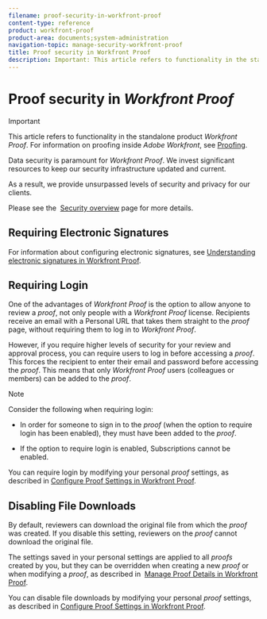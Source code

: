```yaml
---
filename: proof-security-in-workfront-proof
content-type: reference
product: workfront-proof
product-area: documents;system-administration
navigation-topic: manage-security-workfront-proof
title: Proof security in Workfront Proof
description: Important: This article refers to functionality in the standalone product Workfront Proof. For information on proofing inside Adobe Workfront, see Proofing.
---
```


# Proof security in *Workfront Proof*

>[!IMPORTANT]
>
>This article refers to functionality in the standalone product *Workfront Proof*. For information on proofing inside *Adobe Workfront*, see [Proofing](../../../review-and-approve-work/proofing/proofing.md).

Data security is paramount for *Workfront Proof*. We invest significant resources to keep our security infrastructure updated and current.

As a result, we provide unsurpassed levels of security and privacy for our clients.

Please see the&nbsp; [Security overview](https://www.workfront.com/workfront-security)&nbsp;page for more details.

## Requiring Electronic Signatures

For information about configuring electronic signatures, see [Understanding electronic signatures in Workfront Proof](../../../workfront-proof/wp-acct-admin/managing-security/electronic-sigs-in-wp.md).

## Requiring Login

One of the advantages of *Workfront Proof* is the option to allow anyone to review a *proof*, not only people with a *Workfront Proof* license.&nbsp;Recipients receive an email with a Personal URL that takes them straight to the *proof* page, without requiring them to log in to *Workfront Proof*.

However, if you require higher levels of security for your review and approval process, you can require users to log in before accessing a *proof*. This forces the recipient to enter their email and password before accessing the *proof*. This means that only *Workfront Proof* users (colleagues or members) can be added to the *proof*.

>[!NOTE]
>
>Consider the following when requiring login: 
>
>* In order for someone to sign in to the *proof* (when the option to require login has been enabled), they must have been added to the *proof*. 
>
>* If the option to require login is enabled, Subscriptions cannot be enabled. 
>

You can require login by modifying your personal *proof* settings, as described in [Configure Proof Settings in Workfront Proof](../../../workfront-proof/wp-work-proofsfiles/manage-your-work/configure-proof-settings.md).

## Disabling File Downloads

By default, reviewers can download the original file from which the *proof* was created. If you disable this setting, reviewers on the *proof* cannot download the original file.

The settings saved in your personal settings are applied to all *proofs* created by you, but they can be overridden when creating a new *proof* or when modifying a *proof*, as described in&nbsp; [Manage Proof Details in Workfront Proof](../../../workfront-proof/wp-work-proofsfiles/manage-your-work/manage-proof-details.md).

You can disable file downloads by modifying your personal *proof* settings, as&nbsp;described in [Configure Proof Settings in Workfront Proof](../../../workfront-proof/wp-work-proofsfiles/manage-your-work/configure-proof-settings.md).
